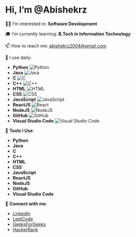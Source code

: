 # Hi, I’m @Abishekrz

👨‍💻 I’m interested in: **Software Development**

🎓 I’m currently learning: **B.Tech in Information Technology**

📫 How to reach me: [abishekrz2004@gmail.com](mailto:abishekrz2004@gmail.com)

🚀 I use daily: 
- **Python** ![Python](https://img.shields.io/badge/-Python-black?style=flat-square&logo=python)
- **Java** ![Java](https://img.shields.io/badge/-Java-black?style=flat-square&logo=java)
- **C** ![C](https://img.shields.io/badge/-C-black?style=flat-square&logo=c)
- **C++** ![C++](https://img.shields.io/badge/-C++-black?style=flat-square&logo=cplusplus)
- **HTML** ![HTML](https://img.shields.io/badge/-HTML-black?style=flat-square&logo=html5)
- **CSS** ![CSS](https://img.shields.io/badge/-CSS-black?style=flat-square&logo=css3)
- **JavaScript** ![JavaScript](https://img.shields.io/badge/-JavaScript-black?style=flat-square&logo=javascript)
- **ReactJS** ![React](https://img.shields.io/badge/-React-black?style=flat-square&logo=react)
- **NodeJS** ![NodeJS](https://img.shields.io/badge/-NodeJS-black?style=flat-square&logo=node.js)
- **GitHub** ![GitHub](https://img.shields.io/badge/-GitHub-black?style=flat-square&logo=github)
- **Visual Studio Code** ![Visual Studio Code](https://img.shields.io/badge/-VSCode-black?style=flat-square&logo=visual-studio-code)

🔧 **Tools I Use**:
- **Python**
- **Java**
- **C**
- **C++**
- **HTML**
- **CSS**
- **JavaScript**
- **ReactJS**
- **NodeJS**
- **GitHub**
- **Visual Studio Code**

📱 **Connect with me**:
- [LinkedIn](https://www.linkedin.com/in/r-s-abishek-668380282)
- [LeetCode](https://leetcode.com/u/abishekrz2004/)
- [GeeksForGeeks](https://www.geeksforgeeks.org/user/user_tcy7lh4yznr/)
- [HackerRank](https://www.hackerrank.com/profile/abishekrz2004)


<!---
Abishekrz/Abishekrz is a ✨ special ✨ repository because its `README.md` (this file) appears on your GitHub profile.
You can click the Preview link to take a look at your changes.
--->
